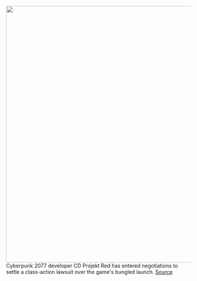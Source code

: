 <img src='https://cdn.vox-cdn.com/thumbor/DV19s5C6TYscPnuuuN8VmMF8Mrs=/0x0:1490x953/1200x800/filters:focal(626x358:864x596)/cdn.vox-cdn.com/uploads/chorus_image/image/70247074/Cyberpunk2077_The_man_with_the_silver_hand_RGB_en.0.jpeg' width='700px' /><br/>
Cyberpunk 2077 developer CD Projekt Red has entered negotiations to settle a class-action lawsuit over the game's bungled launch.
<a href='https://www.theverge.com/2021/12/8/22824847/cd-projekt-red-settle-class-action-lawsuit-cyberpunk-2077-launch'> Source <a/>